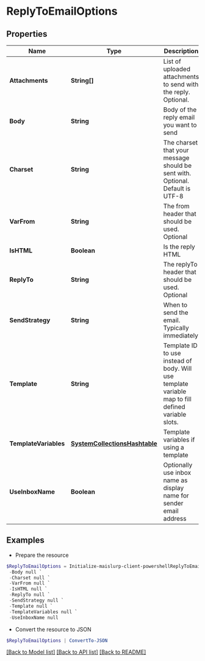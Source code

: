 # ReplyToEmailOptions
## Properties

Name | Type | Description | Notes
------------ | ------------- | ------------- | -------------
**Attachments** | **String[]** | List of uploaded attachments to send with the reply. Optional. | [optional] 
**Body** | **String** | Body of the reply email you want to send | [optional] 
**Charset** | **String** | The charset that your message should be sent with. Optional. Default is UTF-8 | [optional] 
**VarFrom** | **String** | The from header that should be used. Optional | [optional] 
**IsHTML** | **Boolean** | Is the reply HTML | [optional] 
**ReplyTo** | **String** | The replyTo header that should be used. Optional | [optional] 
**SendStrategy** | **String** | When to send the email. Typically immediately | [optional] 
**Template** | **String** | Template ID to use instead of body. Will use template variable map to fill defined variable slots. | [optional] 
**TemplateVariables** | [**SystemCollectionsHashtable**]() | Template variables if using a template | [optional] 
**UseInboxName** | **Boolean** | Optionally use inbox name as display name for sender email address | [optional] 

## Examples

- Prepare the resource
```powershell
$ReplyToEmailOptions = Initialize-maislurp-client-powershellReplyToEmailOptions  -Attachments null `
 -Body null `
 -Charset null `
 -VarFrom null `
 -IsHTML null `
 -ReplyTo null `
 -SendStrategy null `
 -Template null `
 -TemplateVariables null `
 -UseInboxName null
```

- Convert the resource to JSON
```powershell
$ReplyToEmailOptions | ConvertTo-JSON
```

[[Back to Model list]](../README#documentation-for-models) [[Back to API list]](../README#documentation-for-api-endpoints) [[Back to README]](../README)

